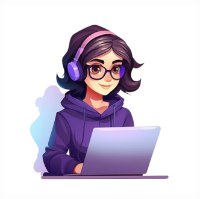 <p align="center">
  <img src="female-developer-background_665280-9650-transformed-removebg-preview (1).png" alt="Banner with Tooba Riaz" width="800"/>
</p>

